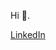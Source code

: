 Hi :wave:.

[LinkedIn](https://www.linkedin.com/in/kaitlinkcheng/)

<!---
- 👋 Hi, I’m @KaitlinKCheng
- 👀 I’m interested in ...
- 🌱 I’m currently learning ...
- 💞️ I’m looking to collaborate on ...
- 📫 How to reach me ...


KaitlinKCheng/KaitlinKCheng is a ✨ special ✨ repository because its `README.md` (this file) appears on your GitHub profile.
You can click the Preview link to take a look at your changes.
--->
